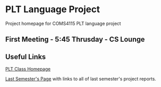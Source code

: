 # PLT Language Project #
Project homepage for COMS4115 PLT language project

## First Meeting - 5:45 Thrusday - CS Lounge ##

## Useful Links ##
[PLT Class Homepage](http://www.cs.columbia.edu/~sedwards/classes/2015/4115-fall/index.html)

[Last Semester's Page](http://www.cs.columbia.edu/~sedwards/classes/2014/w4115-fall/index.html) with links to all of last semester's project reports.